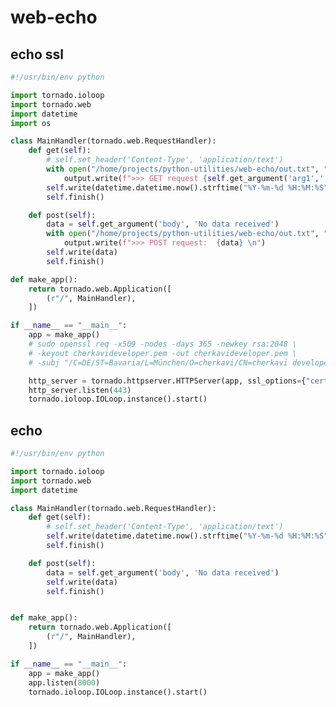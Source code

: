 # web-echo

## echo ssl

<!-- MARKDOWN-AUTO-DOCS:START (CODE:src=../../python/web-echo/echo-ssl.py) -->
<!-- The below code snippet is automatically added from ../../python/web-echo/echo-ssl.py -->
```py
#!/usr/bin/env python

import tornado.ioloop
import tornado.web
import datetime
import os

class MainHandler(tornado.web.RequestHandler):
    def get(self):
        # self.set_header('Content-Type', 'application/text')
        with open("/home/projects/python-utilities/web-echo/out.txt", "a") as output:
            output.write(f">>> GET request {self.get_argument('arg1','')} \n")
        self.write(datetime.datetime.now().strftime("%Y-%m-%d %H:%M:%S"))
        self.finish()

    def post(self):
        data = self.get_argument('body', 'No data received')
        with open("/home/projects/python-utilities/web-echo/out.txt", "a") as output:
            output.write(f">>> POST request:  {data} \n")
        self.write(data)
        self.finish()

def make_app():
    return tornado.web.Application([
        (r"/", MainHandler),
    ])

if __name__ == "__main__":
    app = make_app()
    # sudo openssl req -x509 -nodes -days 365 -newkey rsa:2048 \
    # -keyout cherkavideveloper.pem -out cherkavideveloper.pem \
    # -subj "/C=DE/ST=Bavaria/L=München/O=cherkavi/CN=cherkavi developer"

    http_server = tornado.httpserver.HTTPServer(app, ssl_options={"certfile": "/home/projects/temp/ssl-custom/cherkavideveloper.pem", "keyfile": "/home/projects/temp/ssl-custom/cherkavideveloper.pem"})
    http_server.listen(443)
    tornado.ioloop.IOLoop.instance().start()
```
<!-- MARKDOWN-AUTO-DOCS:END -->



## echo

<!-- MARKDOWN-AUTO-DOCS:START (CODE:src=../../python/web-echo/echo.py) -->
<!-- The below code snippet is automatically added from ../../python/web-echo/echo.py -->
```py
#!/usr/bin/env python

import tornado.ioloop
import tornado.web
import datetime

class MainHandler(tornado.web.RequestHandler):
    def get(self):
        # self.set_header('Content-Type', 'application/text')
        self.write(datetime.datetime.now().strftime("%Y-%m-%d %H:%M:%S"))
        self.finish()

    def post(self):
        data = self.get_argument('body', 'No data received')
        self.write(data)
        self.finish()


def make_app():
    return tornado.web.Application([
        (r"/", MainHandler),
    ])

if __name__ == "__main__":
    app = make_app()
    app.listen(8000)
    tornado.ioloop.IOLoop.instance().start()
```
<!-- MARKDOWN-AUTO-DOCS:END -->



